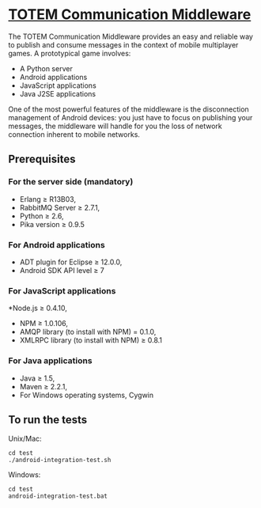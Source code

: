 [TOTEM Communication Middleware](http://www.totem-games.org/?q=Communication%20Middleware)
================================

The TOTEM Communication Middleware provides an easy and reliable way to 
publish and consume messages in the context of mobile multiplayer games. 
A prototypical game involves:
* A Python server
* Android applications
* JavaScript applications
* Java J2SE applications

One of the most powerful features of the middleware is the disconnection 
management of Android devices: you just have to focus on publishing your 
messages, the middleware will handle for you the loss of network 
connection inherent to mobile networks.

Prerequisites
-------------

### For the server side (mandatory)
* Erlang ≥ R13B03,
* RabbitMQ Server ≥ 2.7.1,
* Python ≥ 2.6,
* Pika version ≥ 0.9.5

### For Android applications
* ADT plugin for Eclipse ≥ 12.0.0,
* Android SDK API level ≥ 7

### For JavaScript applications
*Node.js ≥ 0.4.10,
* NPM ≥ 1.0.106,
* AMQP library (to install with NPM) = 0.1.0,
* XMLRPC library (to install with NPM) ≥ 0.8.1 

### For Java applications
* Java ≥ 1.5,
* Maven ≥ 2.2.1,
* For Windows operating systems, Cygwin

To run the tests
----------------

Unix/Mac:

    cd test
    ./android-integration-test.sh

Windows:

    cd test
    android-integration-test.bat